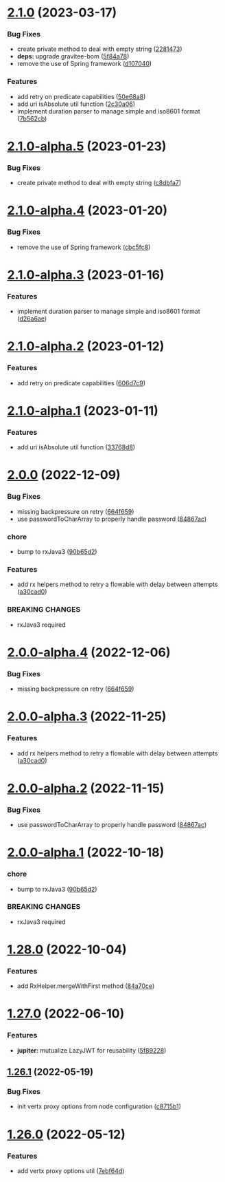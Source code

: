 # [2.1.0](https://github.com/gravitee-io/gravitee-common/compare/2.0.0...2.1.0) (2023-03-17)


### Bug Fixes

* create private method to deal with empty string ([2281473](https://github.com/gravitee-io/gravitee-common/commit/2281473688a38d2b931d02dbd0da403817d73c56))
* **deps:** upgrade gravitee-bom ([5f84a78](https://github.com/gravitee-io/gravitee-common/commit/5f84a784fbc6e76fb17a194aceda21e8951f3b45))
* remove the use of Spring framework ([d107040](https://github.com/gravitee-io/gravitee-common/commit/d10704046343cebd0e878d4521b7dd229efe16ff))


### Features

* add retry on predicate capabilities ([50e68a8](https://github.com/gravitee-io/gravitee-common/commit/50e68a83169c972d966eded3b85f6d4f82d33973))
* add uri isAbsolute util function ([2c30a06](https://github.com/gravitee-io/gravitee-common/commit/2c30a0691859ac5680f68aedddcac25b70163ac8))
* implement duration parser to manage simple and iso8601 format ([7b562cb](https://github.com/gravitee-io/gravitee-common/commit/7b562cb8d580fe0f70bfbbbb46c6896527928560))

# [2.1.0-alpha.5](https://github.com/gravitee-io/gravitee-common/compare/2.1.0-alpha.4...2.1.0-alpha.5) (2023-01-23)


### Bug Fixes

* create private method to deal with empty string ([c8dbfa7](https://github.com/gravitee-io/gravitee-common/commit/c8dbfa7201db5d6df04757129c637b5834624b0f))

# [2.1.0-alpha.4](https://github.com/gravitee-io/gravitee-common/compare/2.1.0-alpha.3...2.1.0-alpha.4) (2023-01-20)


### Bug Fixes

* remove the use of Spring framework ([cbc5fc8](https://github.com/gravitee-io/gravitee-common/commit/cbc5fc8283303d0b28f9c540200a37aa24e79f92))

# [2.1.0-alpha.3](https://github.com/gravitee-io/gravitee-common/compare/2.1.0-alpha.2...2.1.0-alpha.3) (2023-01-16)


### Features

* implement duration parser to manage simple and iso8601 format ([d26a6ae](https://github.com/gravitee-io/gravitee-common/commit/d26a6aea55c5110775c3e700beedba8ccf7ab039))

# [2.1.0-alpha.2](https://github.com/gravitee-io/gravitee-common/compare/2.1.0-alpha.1...2.1.0-alpha.2) (2023-01-12)


### Features

* add retry on predicate capabilities ([606d7c9](https://github.com/gravitee-io/gravitee-common/commit/606d7c94fb71b5058c633482b7b04e297f54a742))

# [2.1.0-alpha.1](https://github.com/gravitee-io/gravitee-common/compare/2.0.0...2.1.0-alpha.1) (2023-01-11)


### Features

* add uri isAbsolute util function ([33768d8](https://github.com/gravitee-io/gravitee-common/commit/33768d80bfd6955ec62d60ac986a0d9402492c7f))

# [2.0.0](https://github.com/gravitee-io/gravitee-common/compare/1.28.0...2.0.0) (2022-12-09)


### Bug Fixes

* missing backpressure on retry ([664f659](https://github.com/gravitee-io/gravitee-common/commit/664f659d1b984bb609f4a283e4786c9a45f7846e))
* use passwordToCharArray to properly handle password ([84867ac](https://github.com/gravitee-io/gravitee-common/commit/84867ac1b3717f0a460c3328d9335c5df72e36f3))


### chore

* bump to rxJava3 ([90b65d2](https://github.com/gravitee-io/gravitee-common/commit/90b65d2730765cf57e3a1945fd3853f48bc4e4c4))


### Features

* add rx helpers method to retry a flowable with delay between attempts ([a30cad0](https://github.com/gravitee-io/gravitee-common/commit/a30cad0662b9aad20cd729189b5c5e9674650f71))


### BREAKING CHANGES

* rxJava3 required

# [2.0.0-alpha.4](https://github.com/gravitee-io/gravitee-common/compare/2.0.0-alpha.3...2.0.0-alpha.4) (2022-12-06)


### Bug Fixes

* missing backpressure on retry ([664f659](https://github.com/gravitee-io/gravitee-common/commit/664f659d1b984bb609f4a283e4786c9a45f7846e))

# [2.0.0-alpha.3](https://github.com/gravitee-io/gravitee-common/compare/2.0.0-alpha.2...2.0.0-alpha.3) (2022-11-25)


### Features

* add rx helpers method to retry a flowable with delay between attempts ([a30cad0](https://github.com/gravitee-io/gravitee-common/commit/a30cad0662b9aad20cd729189b5c5e9674650f71))

# [2.0.0-alpha.2](https://github.com/gravitee-io/gravitee-common/compare/2.0.0-alpha.1...2.0.0-alpha.2) (2022-11-15)


### Bug Fixes

* use passwordToCharArray to properly handle password ([84867ac](https://github.com/gravitee-io/gravitee-common/commit/84867ac1b3717f0a460c3328d9335c5df72e36f3))

# [2.0.0-alpha.1](https://github.com/gravitee-io/gravitee-common/compare/1.28.0...2.0.0-alpha.1) (2022-10-18)


### chore

* bump to rxJava3 ([90b65d2](https://github.com/gravitee-io/gravitee-common/commit/90b65d2730765cf57e3a1945fd3853f48bc4e4c4))


### BREAKING CHANGES

* rxJava3 required

# [1.28.0](https://github.com/gravitee-io/gravitee-common/compare/1.27.0...1.28.0) (2022-10-04)


### Features

* add RxHelper.mergeWithFirst method ([84a70ce](https://github.com/gravitee-io/gravitee-common/commit/84a70ceba01be3b6bf621e8636d541d8c3c4bfde))

# [1.27.0](https://github.com/gravitee-io/gravitee-common/compare/1.26.1...1.27.0) (2022-06-10)


### Features

* **jupiter:** mutualize LazyJWT for reusability ([5f89228](https://github.com/gravitee-io/gravitee-common/commit/5f89228af480f1ef565475ae6f5e33f0f4fb681b))

## [1.26.1](https://github.com/gravitee-io/gravitee-common/compare/1.26.0...1.26.1) (2022-05-19)


### Bug Fixes

* init vertx proxy options from node configuration ([c8715b1](https://github.com/gravitee-io/gravitee-common/commit/c8715b12ca2376c2161c1dea86f465033dea1faa))

# [1.26.0](https://github.com/gravitee-io/gravitee-common/compare/1.25.0...1.26.0) (2022-05-12)


### Features

* add vertx proxy options util ([7ebf64d](https://github.com/gravitee-io/gravitee-common/commit/7ebf64d31ae36843e60a8b8383135de4c427cafd))
